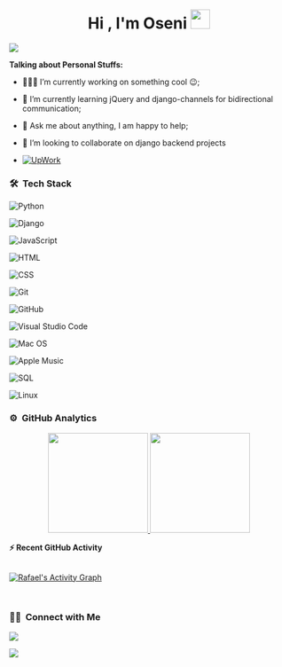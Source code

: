 <h1 align="center">Hi , I'm Oseni <img src="https://media.giphy.com/media/TEnXkcsHrP4YedChhA/giphy.gif" width="35"></h1>

<p align="center">

  <a href="https://github.com/DenverCoder1/readme-typing-svg"><img src="https://readme-typing-svg.herokuapp.com?lines=Django+Developer;Algorithms%20|%20OOP%20;Always%20learning%20new%20things&center=true&width=500&height=50"></a>

</p>

**Talking about Personal Stuffs:**

- 👨🏽‍💻 I’m currently working on something cool :wink:;

- 🌱 I’m currently learning jQuery and django-channels for bidirectional communication; 

- 💬 Ask me about anything, I am happy to help;

- 👯 I’m looking to collaborate on django backend projects

- <a href="https://www.upwork.com/freelancers/~014cce09473aed8dfc"><img src="https://img.shields.io/badge/Upwork-494949?style=flat&logo=upwork" alt="UpWork" /></a>

<!--

- 📝[Resume](https://drive.google.com/file/d/10GKdScol1BXsMQmSVO30rswZ8lqkakmy/view)

**azizovrafael/azizovrafael** is a ✨ _special_ ✨ repository because its `README.md` (this file) appears on your GitHub profile.

Here are some ideas to get you started:

- 🔭 I’m currently working on ...

- 🌱 I’m currently learning ...

- 👯 I’m looking to collaborate on ...

- 🤔 I’m looking for help with ...

- 💬 Ask me about ...

- 📫 How to reach me: ...

- 😄 Pronouns: ...

- ⚡ Fun fact: ...

-->

### 🛠 &nbsp;Tech Stack

![Python](https://img.shields.io/badge/-Python-05122A?style=flat&logo=python)&nbsp;

![Django](https://img.shields.io/badge/-Django-05122A?style=flat&logo=django&logoColor=092E20)&nbsp;

![JavaScript](https://img.shields.io/badge/-JavaScript-05122A?style=flat&logo=javascript)&nbsp;

![HTML](https://img.shields.io/badge/-HTML-05122A?style=flat&logo=HTML5)&nbsp;

![CSS](https://img.shields.io/badge/-CSS-05122A?style=flat&logo=CSS3&logoColor=1572B6)&nbsp;

![Git](https://img.shields.io/badge/-Git-05122A?style=flat&logo=git)&nbsp;

![GitHub](https://img.shields.io/badge/-GitHub-05122A?style=flat&logo=github)&nbsp;

![Visual Studio Code](https://img.shields.io/badge/-Visual%20Studio%20Code-05122A?style=flat&logo=visual-studio-code&logoColor=007ACC)&nbsp;

![Mac OS](https://img.shields.io/badge/mac%20os-000000?style=flat&logo=macos&logoColor=F0F0F0)

![Apple Music](https://img.shields.io/badge/Apple_Music-9933CC?style=flat&logo=apple-music&logoColor=white)

![SQL](https://img.shields.io/badge/-SQL-000000?style=flat&logo=MySQL)

![Linux](https://img.shields.io/badge/-Linux-000000?style=flat&logo=linux)

### ⚙️ &nbsp;GitHub Analytics

<p align="center">

<a href="https://github.com/Oseni03">

  <img height="180em" src="https://github-readme-stats-eight-theta.vercel.app/api?username=Oseni03&show_icons=true&theme=algolia&include_all_commits=true&count_private=true"/>

  <img height="180em" src="https://github-readme-stats-eight-theta.vercel.app/api/top-langs/?username=Oseni03&layout=compact&langs_count=8&theme=algolia&include_all_commits=true&count_private=true"/>

</a>

</p>

<summary><b>⚡ Recent GitHub Activity</b></summary>

  <br/>

   <a href="https://github.com/Oseni03"><img alt="Rafael's Activity Graph" src="https://activity-graph.herokuapp.com/graph?username=Oseni03&custom_title=Oseni's%20Contribution%20Graph&theme=react-dark" /></a>

  <br/>

  

  

  ### 🤝🏻 &nbsp;Connect with Me

<p align="center">

<a href="https://www.linkedin.com/in/oseni-ayomide-daniel/"><img src="https://img.shields.io/badge/-Oseni%20LInedin-0077B5?style=flat&logo=Linkedin&logoColor=white"/></a>

<a href="mailto: oseniayomide57@gmail.com"><img src="https://img.shields.io/badge/-oseniayomide57@gmail.com-D14836?style=flat&logo=Gmail&logoColor=white"/></a>


</p>


